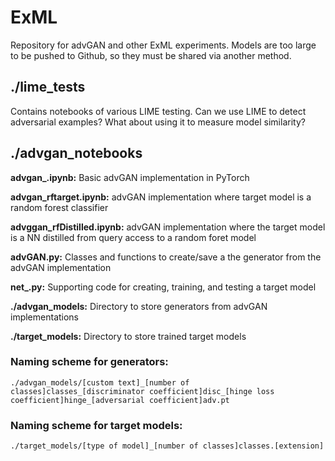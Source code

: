 # ExML
Repository for advGAN and other ExML experiments.
Models are too large to be pushed to Github, so they must be shared via another method. 

## ./lime_tests
Contains notebooks of various LIME testing. Can we use LIME to detect adversarial examples? What about using it to measure model similarity?

## ./advgan_notebooks
**advgan_.ipynb:** Basic advGAN implementation in PyTorch

**advgan_rftarget.ipynb:** advGAN implementation where target model is a random forest classifier

**advggan_rfDistilled.ipynb:** advGAN implementation where the target model is a NN distilled from query access to a random foret model

**advGAN.py:** Classes and functions to create/save a the generator from the advGAN implementation

**net_.py:** Supporting code for creating, training, and testing a target model

**./advgan_models:** Directory to store generators from advGAN implementations

**./target_models:** Directory to store trained target models

### Naming scheme for generators:
```./advgan_models/[custom text]_[number of classes]classes_[discriminator coefficient]disc_[hinge loss coefficient]hinge_[adversarial coefficient]adv.pt```

### Naming scheme for target models: 
```./target_models/[type of model]_[number of classes]classes.[extension]```
